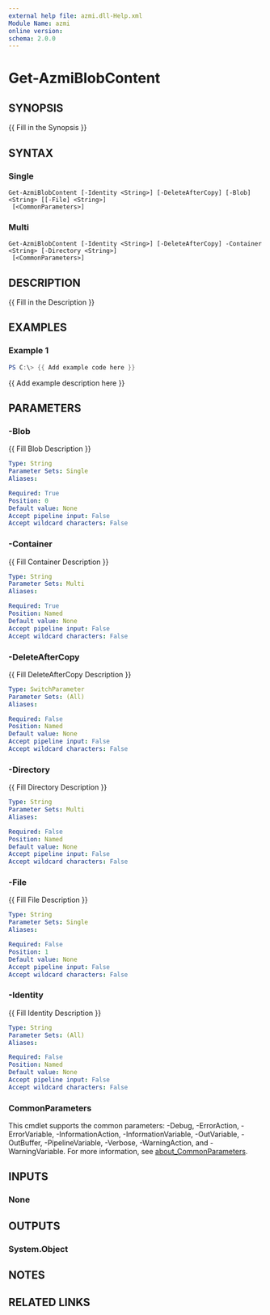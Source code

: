 ```yaml
---
external help file: azmi.dll-Help.xml
Module Name: azmi
online version:
schema: 2.0.0
---
```


# Get-AzmiBlobContent

## SYNOPSIS
{{ Fill in the Synopsis }}

## SYNTAX

### Single
```
Get-AzmiBlobContent [-Identity <String>] [-DeleteAfterCopy] [-Blob] <String> [[-File] <String>]
 [<CommonParameters>]
```

### Multi
```
Get-AzmiBlobContent [-Identity <String>] [-DeleteAfterCopy] -Container <String> [-Directory <String>]
 [<CommonParameters>]
```

## DESCRIPTION
{{ Fill in the Description }}

## EXAMPLES

### Example 1
```powershell
PS C:\> {{ Add example code here }}
```

{{ Add example description here }}

## PARAMETERS

### -Blob
{{ Fill Blob Description }}

```yaml
Type: String
Parameter Sets: Single
Aliases:

Required: True
Position: 0
Default value: None
Accept pipeline input: False
Accept wildcard characters: False
```

### -Container
{{ Fill Container Description }}

```yaml
Type: String
Parameter Sets: Multi
Aliases:

Required: True
Position: Named
Default value: None
Accept pipeline input: False
Accept wildcard characters: False
```

### -DeleteAfterCopy
{{ Fill DeleteAfterCopy Description }}

```yaml
Type: SwitchParameter
Parameter Sets: (All)
Aliases:

Required: False
Position: Named
Default value: None
Accept pipeline input: False
Accept wildcard characters: False
```

### -Directory
{{ Fill Directory Description }}

```yaml
Type: String
Parameter Sets: Multi
Aliases:

Required: False
Position: Named
Default value: None
Accept pipeline input: False
Accept wildcard characters: False
```

### -File
{{ Fill File Description }}

```yaml
Type: String
Parameter Sets: Single
Aliases:

Required: False
Position: 1
Default value: None
Accept pipeline input: False
Accept wildcard characters: False
```

### -Identity
{{ Fill Identity Description }}

```yaml
Type: String
Parameter Sets: (All)
Aliases:

Required: False
Position: Named
Default value: None
Accept pipeline input: False
Accept wildcard characters: False
```

### CommonParameters
This cmdlet supports the common parameters: -Debug, -ErrorAction, -ErrorVariable, -InformationAction, -InformationVariable, -OutVariable, -OutBuffer, -PipelineVariable, -Verbose, -WarningAction, and -WarningVariable. For more information, see [about_CommonParameters](http://go.microsoft.com/fwlink/?LinkID=113216).

## INPUTS

### None

## OUTPUTS

### System.Object
## NOTES

## RELATED LINKS
